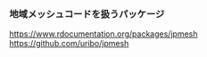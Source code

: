 ### 地域メッシュコードを扱うパッケージ
https://www.rdocumentation.org/packages/jpmesh  
https://github.com/uribo/jpmesh
